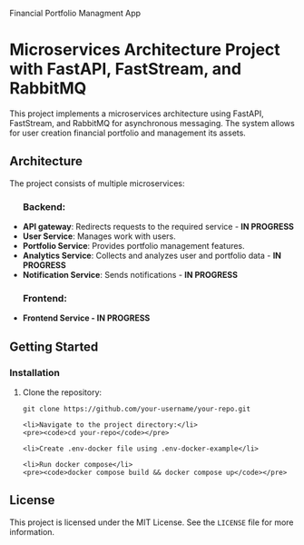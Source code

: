 Financial Portfolio Managment App
<!DOCTYPE html>
<html lang="en">
<head>
    <meta charset="UTF-8">
    <meta name="viewport" content="width=device-width, initial-scale=1.0">
    <title>README</title>
</head>
<body>

<h1>Microservices Architecture Project with FastAPI, FastStream, and RabbitMQ</h1>

<p>This project implements a microservices architecture using FastAPI, FastStream, and RabbitMQ for asynchronous messaging. The system allows for user creation financial portfolio and management its assets.</p>



<h2>Architecture</h2>
<p>The project consists of multiple microservices:</p>
<ul>
<h3>Backend:</h3>
<li><strong>API gateway</strong>: Redirects requests to the required service - <strong>IN PROGRESS</strong></li>
    <li><strong>User Service</strong>: Manages work with users.</li>
    <li><strong>Portfolio Service</strong>: Provides portfolio management features.</li>
    <li><strong>Analytics Service</strong>: Collects and analyzes user and portfolio data - <strong>IN PROGRESS</strong></li>
    <li><strong>Notification Service</strong>: Sends notifications - <strong>IN PROGRESS</strong></li>
<h3>Frontend:</h3>
<li><strong>Frontend Service - IN PROGRESS</strong></li>
</ul>

<h2>Getting Started</h2>

<h3>Installation</h3>

<ol>
    <li>Clone the repository:</li>
    <pre><code>git clone https://github.com/your-username/your-repo.git</code></pre>

    <li>Navigate to the project directory:</li>
    <pre><code>cd your-repo</code></pre>

    <li>Create .env-docker file using .env-docker-example</li>

    <li>Run docker compose</li>
    <pre><code>docker compose build && docker compose up</code></pre>
</ol>



<h2>License</h2>
<p>This project is licensed under the MIT License. See the <code>LICENSE</code> file for more information.</p>

</body>
</html>

